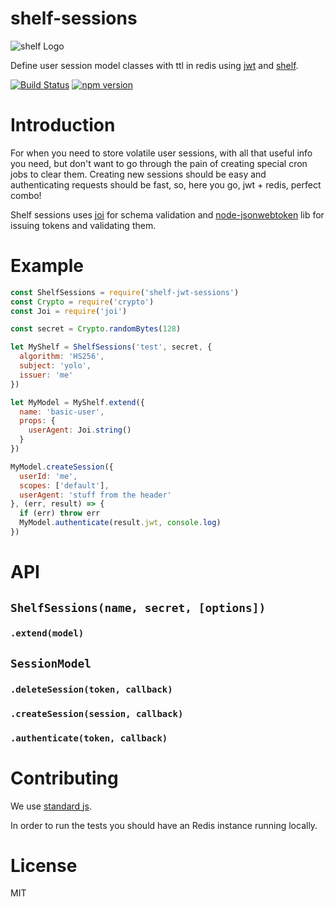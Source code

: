 # shelf-sessions

![shelf Logo](https://avatars1.githubusercontent.com/u/14891842?v=3&s=200)

Define user session model classes with ttl in redis using [jwt](https://github.com/auth0/node-jsonwebtoken) and [shelf](https://github.com/shelf-js/shelf).

[![Build Status](https://travis-ci.org/shelf-js/shelf-sessions.svg?branch=master)](https://travis-ci.org/shelf-js/shelf-sessions)
[![npm version](https://img.shields.io/npm/v/shelf-sessions.svg)](https://www.npmjs.com/package/shelf-sessions)

# Introduction

For when you need to store volatile user sessions, with all that useful info you need, but don't want to go through the pain of creating special cron jobs to clear them. Creating new sessions should be easy and authenticating requests should be fast, so, here you go, jwt + redis, perfect combo!

Shelf sessions uses [joi](https://github.com/hapijs/joi) for schema validation and [node-jsonwebtoken](https://github.com/auth0/node-jsonwebtoken) lib for issuing tokens and validating them.

# Example

```javascript
const ShelfSessions = require('shelf-jwt-sessions')
const Crypto = require('crypto')
const Joi = require('joi')

const secret = Crypto.randomBytes(128)

let MyShelf = ShelfSessions('test', secret, {
  algorithm: 'HS256',
  subject: 'yolo',
  issuer: 'me'
})

let MyModel = MyShelf.extend({
  name: 'basic-user',
  props: {
    userAgent: Joi.string()
  }
})

MyModel.createSession({
  userId: 'me',
  scopes: ['default'],
  userAgent: 'stuff from the header'
}, (err, result) => {
  if (err) throw err
  MyModel.authenticate(result.jwt, console.log)
})
```

# API
## `ShelfSessions(name, secret, [options])`

### `.extend(model)`

## `SessionModel`

### `.deleteSession(token, callback)`

### `.createSession(session, callback)`

### `.authenticate(token, callback)`

# Contributing

We use [standard js](https://github.com/feross/standard).

In order to run the tests you should have an Redis instance running locally.

# License

MIT
